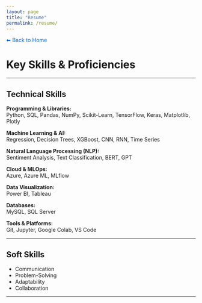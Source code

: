 ```yaml
---
layout: page
title: "Resume"
permalink: /resume/
---
```


<a href="/" style="text-decoration: none; color: #0366d6;">⬅ Back to Home</a>

# Key Skills & Proficiencies

---

## Technical Skills

**Programming & Libraries:**  
Python, SQL, Pandas, NumPy, Scikit-Learn, TensorFlow, Keras, Matplotlib, Plotly  

**Machine Learning & AI:**  
Regression, Decision Trees, XGBoost, CNN, RNN, Time Series  

**Natural Language Processing (NLP):**  
Sentiment Analysis, Text Classification, BERT, GPT  

**Cloud & MLOps:**  
Azure, Azure ML, MLflow  

**Data Visualization:**  
Power BI, Tableau  

**Databases:**  
MySQL, SQL Server  

**Tools & Platforms:**  
Git, Jupyter, Google Colab, VS Code  

---

## Soft Skills

- Communication  
- Problem-Solving  
- Adaptability  
- Collaboration  

---


